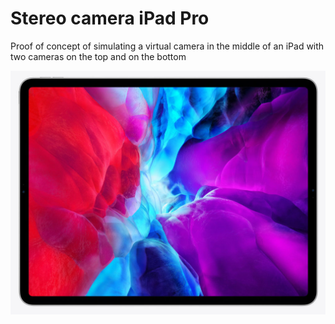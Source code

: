 # Stereo camera iPad Pro

Proof of concept of simulating a virtual camera in the middle of an iPad with two cameras on the top and on the bottom

![iPad with a stereo camera](ipad-stereo-camera.jpg)